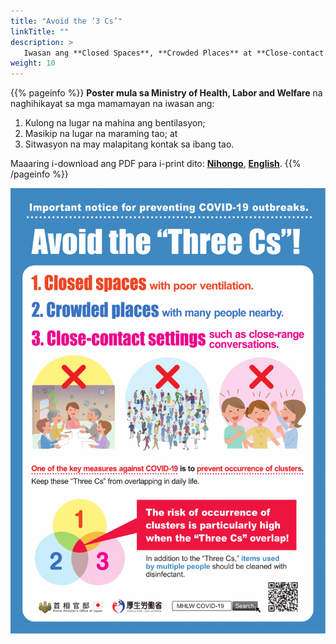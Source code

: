 ```yaml
---
title: "Avoid the ‘3 Cs’"
linkTitle: ""
description: >
   Iwasan ang **Closed Spaces**, **Crowded Places** at **Close-contact Settings**
weight: 10
---
```

{{% pageinfo %}}
**Poster mula sa Ministry of Health, Labor and Welfare** na naghihikayat sa mga mamamayan na iwasan ang:
1. Kulong na lugar na mahina ang bentilasyon;
2. Masikip na lugar na maraming tao; at
3. Sitwasyon na may malapitang kontak sa ibang tao.

Maaaring i-download ang PDF para i-print dito: **[Nihongo](https://www.mhlw.go.jp/content/10900000/000614802.pdf)**, **[English](https://www.mhlw.go.jp/content/10900000/000619576.pdf)**.
{{% /pageinfo %}}

![Avoid the ‘Three Cs’](avoid-three-cs.gif)